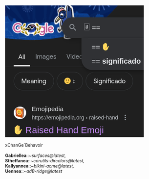 <html>
<head>
</head>
<body>
<p>
<img src="https://github.com/patriceasoffea/SOFFEA/blob/c9374bcc8896786805e64e187565381e8236ecbd/entrance-bikini.png">
</p>
<p>xChanGe`Behavoir<br><br>
  <b>Gabriellea</b>::<i>~surfaces@latest,</i><br>
  <b>Stheffanea</b>::<i>~corutils-dircolors@latest,</i><br>
  <b>Kallyannea</b>::<i>~bikini-acme@latest,</i><br>
  <b>Uennea</b>::<i>~adB-ridge@latest</i></p>
</body>
</html>
